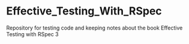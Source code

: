 # Effective_Testing_With_RSpec

Repository for testing code and keeping notes about the book Effective Testing with RSpec 3
